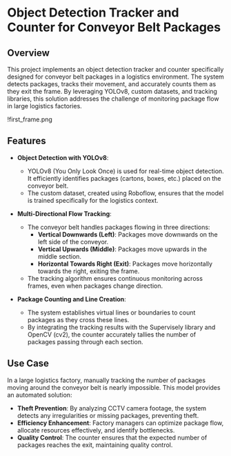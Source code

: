 # Object Detection Tracker and Counter for Conveyor Belt Packages


## Overview

This project implements an object detection tracker and counter specifically designed for conveyor belt packages in a logistics environment. The system detects packages, tracks their movement, and accurately counts them as they exit the frame. By leveraging YOLOv8, custom datasets, and tracking libraries, this solution addresses the challenge of monitoring package flow in large logistics factories.

!first_frame.png

## Features

- **Object Detection with YOLOv8**:
  - YOLOv8 (You Only Look Once) is used for real-time object detection. It efficiently identifies packages (cartons, boxes, etc.) placed on the conveyor belt.
  - The custom dataset, created using Roboflow, ensures that the model is trained specifically for the logistics context.

- **Multi-Directional Flow Tracking**:
  - The conveyor belt handles packages flowing in three directions:
    - **Vertical Downwards (Left)**: Packages move downwards on the left side of the conveyor.
    - **Vertical Upwards (Middle)**: Packages move upwards in the middle section.
    - **Horizontal Towards Right (Exit)**: Packages move horizontally towards the right, exiting the frame.
  - The tracking algorithm ensures continuous monitoring across frames, even when packages change direction.

- **Package Counting and Line Creation**:
  - The system establishes virtual lines or boundaries to count packages as they cross these lines.
  - By integrating the tracking results with the Supervisely library and OpenCV (cv2), the counter accurately tallies the number of packages passing through each section.

## Use Case

In a large logistics factory, manually tracking the number of packages moving around the conveyor belt is nearly impossible. This model provides an automated solution:
- **Theft Prevention**: By analyzing CCTV camera footage, the system detects any irregularities or missing packages, preventing theft.
- **Efficiency Enhancement**: Factory managers can optimize package flow, allocate resources effectively, and identify bottlenecks.
- **Quality Control**: The counter ensures that the expected number of packages reaches the exit, maintaining quality control.

